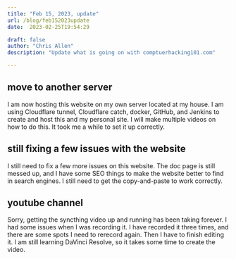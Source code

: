```yaml
---
title: "Feb 15, 2023, update"
url: /blog/feb152023update
date:  2023-02-25T19:54:29

draft: false
author: "Chris Allen"
description: "Update what is going on with comptuerhacking101.com"

---
```


## move to another server

I am now hosting this website on my own server located at my house.   I am using Cloudflare tunnel, Cloudflare catch, docker, GitHub, and Jenkins to create and host this and my personal site.   I will make multiple videos on how to do this.  It took me a while to set it up correctly.

## still fixing a few issues with the website

I still need to fix a few more issues on this website.  The doc page is still messed up, and I have some SEO things to make the website better to find in search engines.  I still need to get the copy-and-paste to work correctly.

## youtube channel

Sorry, getting the syncthing video up and running has been taking forever.  I had some issues when I was recording it.  I have recorded it three times, and there are some spots I need to rerecord again.  Then I have to finish editing it.  I am still learning DaVinci Resolve, so it takes some time to create the video.
